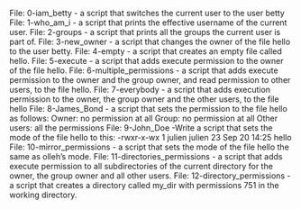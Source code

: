 File: 0-iam_betty - a script that switches the current user to the user betty
File: 1-who_am_i - a script that prints the effective username of the current user.
File: 2-groups - a script that prints all the groups the current user is part of.
File: 3-new_owner - a script that changes the owner of the file hello to the user betty.
File: 4-empty - a script that creates an empty file called hello.
File: 5-execute - a script that adds execute permission to the owner of the file hello.
File: 6-multiple_permissions -  a script that adds execute permission to the owner and the group owner, and read permission to other users, to the file hello.
File: 7-everybody - a script that adds execution permission to the owner, the group owner and the other users, to the file hello
File: 8-James_Bond - a script that sets the permission to the file hello as follows:
Owner: no permission at all
Group: no permission at all
Other users: all the permissions
File: 9-John_Doe -Write a script that sets the mode of the file hello to this: -rwxr-x-wx 1 julien julien 23 Sep 20 14:25 hello
File: 10-mirror_permissions - a script that sets the mode of the file hello the same as olleh’s mode.
File: 11-directories_permissions - a script that adds execute permission to all subdirectories of the current directory for the owner, the group owner and all other users.
File: 12-directory_permissions - a script that creates a directory called my_dir with permissions 751 in the working directory.
